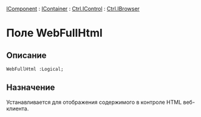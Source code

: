 ﻿---
Link: Com.Ctrl.IBrowser.@WebFullHtml
---

[IComponent](topic:Com.Custom.ComClasses.IComponent.Default) :
[IContainer](topic:Com.Custom.ComClasses.IContainer.Default) :
[Ctrl.IControl](topic:Com.Custom.ComClasses.Ctrl.IControl.Default) :
[Ctrl.IBrowser](Default)

# Поле WebFullHtml

## Описание

    WebFullHtml :Logical;

## Назначение

Устанавливается для отображения содержимого в контроле HTML веб-клиента.



